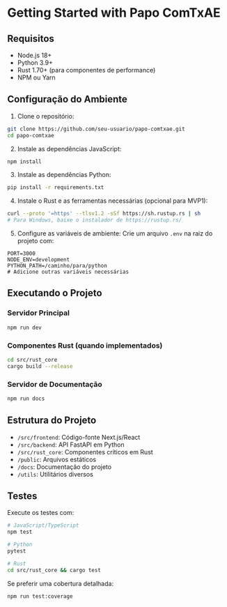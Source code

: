 # Getting Started with Papo ComTxAE 

## Requisitos

- Node.js 18+
- Python 3.9+
- Rust 1.70+ (para componentes de performance)
- NPM ou Yarn

## Configuração do Ambiente 

1. Clone o repositório:
```bash
git clone https://github.com/seu-usuario/papo-comtxae.git
cd papo-comtxae
```

2. Instale as dependências JavaScript:
```bash
npm install
```

3. Instale as dependências Python:
```bash
pip install -r requirements.txt
```

4. Instale o Rust e as ferramentas necessárias (opcional para MVP1):
```bash
curl --proto '=https' --tlsv1.2 -sSf https://sh.rustup.rs | sh
# Para Windows, baixe o instalador de https://rustup.rs/
```

5. Configure as variáveis de ambiente:
Crie um arquivo `.env` na raiz do projeto com:
```
PORT=3000
NODE_ENV=development
PYTHON_PATH=/caminho/para/python
# Adicione outras variáveis necessárias
```

## Executando o Projeto

### Servidor Principal
```bash
npm run dev
```

### Componentes Rust (quando implementados)
```bash
cd src/rust_core
cargo build --release
```

### Servidor de Documentação
```bash
npm run docs
```

## Estrutura do Projeto

- `/src/frontend`: Código-fonte Next.js/React
- `/src/backend`: API FastAPI em Python
- `/src/rust_core`: Componentes críticos em Rust
- `/public`: Arquivos estáticos 
- `/docs`: Documentação do projeto
- `/utils`: Utilitários diversos

## Testes

Execute os testes com:
```bash
# JavaScript/TypeScript
npm test

# Python
pytest

# Rust
cd src/rust_core && cargo test
```

Se preferir uma cobertura detalhada:
```bash
npm run test:coverage

